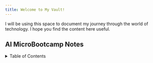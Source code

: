 ```yaml
---
title: Welcome to My Vault!
---
```


I will be using this space to document my journey through the world of technology. I hope you find the content here useful.

## AI MicroBootcamp Notes

<details>

<summary>Table of Contents</summary>

[[Unsupervised Learning]]

[[Supervised Learning - Regression]]

[[Supervised Learning - Classification]]

[[Machine Learning Optimization]]

</details>